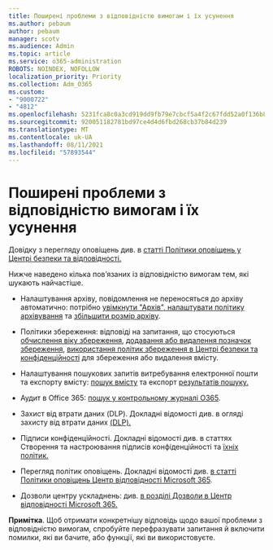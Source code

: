 ```yaml
---
title: Поширені проблеми з відповідністю вимогам і їх усунення
ms.author: pebaum
author: pebaum
manager: scotv
ms.audience: Admin
ms.topic: article
ms.service: o365-administration
ROBOTS: NOINDEX, NOFOLLOW
localization_priority: Priority
ms.collection: Adm_O365
ms.custom:
- "9000722"
- "4812"
ms.openlocfilehash: 5231fca8c0a3cd919dd9fb79e7cbcf5a4f2c67fdd52a0f136b87e9331a3d6c44
ms.sourcegitcommit: 920051182781bd97ce4d4d6fbd268cb37b84d239
ms.translationtype: MT
ms.contentlocale: uk-UA
ms.lasthandoff: 08/11/2021
ms.locfileid: "57893544"
---
```

# <a name="compliance-common-issues-and-resolutions"></a>Поширені проблеми з відповідністю вимогам і їх усунення

Довідку з перегляду оповіщень див. в [статті Політики оповіщень у Центрі безпеки та відповідності.](https://docs.microsoft.com/microsoft-365/compliance/alert-policies)

Нижче наведено кілька пов’язаних із відповідністю вимогам тем, які шукають найчастіше.

- Налаштування архіву, повідомлення не переносяться до архіву автоматично: потрібно [увімкнути "Архів", налаштувати політику архівування](https://docs.microsoft.com/microsoft-365/compliance/set-up-an-archive-and-deletion-policy-for-mailboxes) та [збільшити розмір архіву](https://docs.microsoft.com/microsoft-365/compliance/enable-unlimited-archiving).

- Політики збереження: відповіді на запитання, що стосуються [обчислення віку збереження](https://docs.microsoft.com/exchange/security-and-compliance/messaging-records-management/retention-age), [додавання або видалення позначок збереження](https://docs.microsoft.com/exchange/security-and-compliance/messaging-records-management/add-or-remove-retention-tags), [використання політик збереження в Центрі безпеки та конфіденційності](https://docs.microsoft.com/exchange/security-and-compliance/messaging-records-management/create-a-retention-policy) для збереження або видалення вмісту.

- Налаштування пошукових запитів витребування електронної пошти та експорту вмісту: [пошук вмісту](https://docs.microsoft.com/microsoft-365/compliance/content-search) та експорт [результатів пошуку.](https://docs.microsoft.com/microsoft-365/compliance/export-search-results)

- Аудит в Office 365: [пошук у контрольному журналі O365](https://docs.microsoft.com/microsoft-365/compliance/search-the-audit-log-in-security-and-compliance).

- Захист від втрати даних (DLP). Докладні відомості див. в огляді захисту від втрати даних [(DLP).](https://docs.microsoft.com/microsoft-365/compliance/data-loss-prevention-policies)
 
- Підписи конфіденційності. Докладні відомості див. в статтях Створення та настроювання підписів конфіденційності та [їхніх політик.](https://docs.microsoft.com/microsoft-365/compliance/create-sensitivity-labels)

- Перегляд політик оповіщень. Докладні відомості див. [в статті Політики оповіщень Центр відповідності Microsoft 365](https://docs.microsoft.com/microsoft-365/compliance/alert-policies).

- Дозволи центру ускладнень: див. [в розділі Дозволи в Центр відповідності Microsoft 365.](https://docs.microsoft.com/microsoft-365/compliance/microsoft-365-compliance-center-permissions)

**Примітка**. Щоб отримати конкретнішу відповідь щодо вашої проблеми з відповідністю вимогам, спробуйте перефразувати запитання й включити помилки, які ви бачите, або функції, які ви використовуєте.
